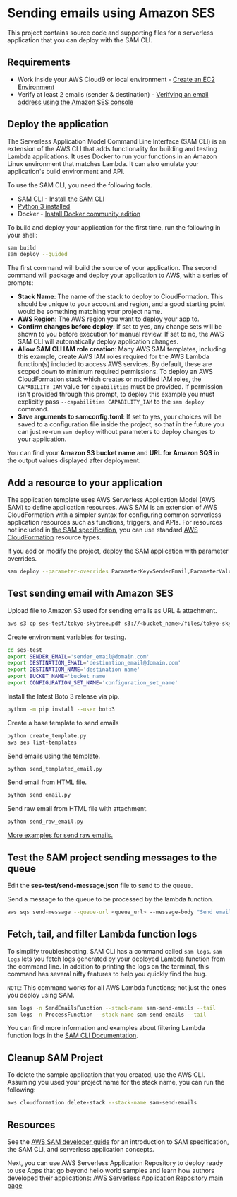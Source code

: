 # Sending emails using Amazon SES

This project contains source code and supporting files for a serverless application that you can deploy with the SAM CLI.



## Requirements

- Work inside your AWS Cloud9 or local environment - [Create an EC2 Environment](https://docs.aws.amazon.com/cloud9/latest/user-guide/create-environment-main.html#create-environment-console)
- Verify at least 2 emails (sender & destination) - [Verifying an email address using the Amazon SES console](https://docs.aws.amazon.com/ses/latest/DeveloperGuide/verify-email-addresses-procedure.html)

## Deploy the application

The Serverless Application Model Command Line Interface (SAM CLI) is an extension of the AWS CLI that adds functionality for building and testing Lambda applications. It uses Docker to run your functions in an Amazon Linux environment that matches Lambda. It can also emulate your application's build environment and API.

To use the SAM CLI, you need the following tools.

* SAM CLI - [Install the SAM CLI](https://docs.aws.amazon.com/serverless-application-model/latest/developerguide/serverless-sam-cli-install.html)
* [Python 3 installed](https://www.python.org/downloads/)
* Docker - [Install Docker community edition](https://hub.docker.com/search/?type=edition&offering=community)

To build and deploy your application for the first time, run the following in your shell:

```bash
sam build
sam deploy --guided
```

The first command will build the source of your application. The second command will package and deploy your application to AWS, with a series of prompts:

* **Stack Name**: The name of the stack to deploy to CloudFormation. This should be unique to your account and region, and a good starting point would be something matching your project name.
* **AWS Region**: The AWS region you want to deploy your app to.
* **Confirm changes before deploy**: If set to yes, any change sets will be shown to you before execution for manual review. If set to no, the AWS SAM CLI will automatically deploy application changes.
* **Allow SAM CLI IAM role creation**: Many AWS SAM templates, including this example, create AWS IAM roles required for the AWS Lambda function(s) included to access AWS services. By default, these are scoped down to minimum required permissions. To deploy an AWS CloudFormation stack which creates or modified IAM roles, the `CAPABILITY_IAM` value for `capabilities` must be provided. If permission isn't provided through this prompt, to deploy this example you must explicitly pass `--capabilities CAPABILITY_IAM` to the `sam deploy` command.
* **Save arguments to samconfig.toml**: If set to yes, your choices will be saved to a configuration file inside the project, so that in the future you can just re-run `sam deploy` without parameters to deploy changes to your application.

You can find your **Amazon S3 bucket name** and **URL for Amazon SQS** in the output values displayed after deployment.

## Add a resource to your application

The application template uses AWS Serverless Application Model (AWS SAM) to define application resources. AWS SAM is an extension of AWS CloudFormation with a simpler syntax for configuring common serverless application resources such as functions, triggers, and APIs. For resources not included in [the SAM specification](https://github.com/awslabs/serverless-application-model/blob/master/versions/2016-10-31.md), you can use standard [AWS CloudFormation](https://docs.aws.amazon.com/AWSCloudFormation/latest/UserGuide/aws-template-resource-type-ref.html) resource types.

If you add or modify the project, deploy the SAM application with parameter overrides.

```bash
sam deploy --parameter-overrides ParameterKey=SenderEmail,ParameterValue=sender_email@domain.com
```

## Test sending email with Amazon SES

Upload file to Amazon S3 used for sending emails as URL & attachment.

```bash
aws s3 cp ses-test/tokyo-skytree.pdf s3://<bucket_name>/files/tokyo-skytree.pdf
```

Create environment variables for testing.

```bash
cd ses-test
export SENDER_EMAIL='sender_email@domain.com'
export DESTINATION_EMAIL='destination_email@domain.com'
export DESTINATION_NAME='destination name'
export BUCKET_NAME='bucket_name'
export CONFIGURATION_SET_NAME='configuration_set_name'
```

Install the latest Boto 3 release via pip.

```bash
python -m pip install --user boto3
```

Create a base template to send emails

```bash
python create_template.py
aws ses list-templates
```

Send emails using the template.

```bash
python send_templated_email.py
```

Send email from HTML file.

```bash
python send_email.py
```

Send raw email from HTML file with attachment.

```bash
python send_raw_email.py
```

[More examples for send raw emails.](https://docs.aws.amazon.com/ses/latest/DeveloperGuide/examples-send-raw-using-sdk.html)

## Test the SAM project sending messages to the queue

Edit the **ses-test/send-message.json** file to send to the queue.

Send a message to the queue to be processed by the lambda function.

```bash
aws sqs send-message --queue-url <queue_url> --message-body "Send email." --delay-seconds 10 --message-attributes file://ses-test/send-message.json
```

## Fetch, tail, and filter Lambda function logs

To simplify troubleshooting, SAM CLI has a command called `sam logs`. `sam logs` lets you fetch logs generated by your deployed Lambda function from the command line. In addition to printing the logs on the terminal, this command has several nifty features to help you quickly find the bug.

`NOTE`: This command works for all AWS Lambda functions; not just the ones you deploy using SAM.

```bash
sam logs -n SendEmailsFunction --stack-name sam-send-emails --tail
sam logs -n ProcessFunction --stack-name sam-send-emails --tail
```

You can find more information and examples about filtering Lambda function logs in the [SAM CLI Documentation](https://docs.aws.amazon.com/serverless-application-model/latest/developerguide/serverless-sam-cli-logging.html).


## Cleanup SAM Project

To delete the sample application that you created, use the AWS CLI. Assuming you used your project name for the stack name, you can run the following:

```bash
aws cloudformation delete-stack --stack-name sam-send-emails
```

## Resources

See the [AWS SAM developer guide](https://docs.aws.amazon.com/serverless-application-model/latest/developerguide/what-is-sam.html) for an introduction to SAM specification, the SAM CLI, and serverless application concepts.

Next, you can use AWS Serverless Application Repository to deploy ready to use Apps that go beyond hello world samples and learn how authors developed their applications: [AWS Serverless Application Repository main page](https://aws.amazon.com/serverless/serverlessrepo/)
